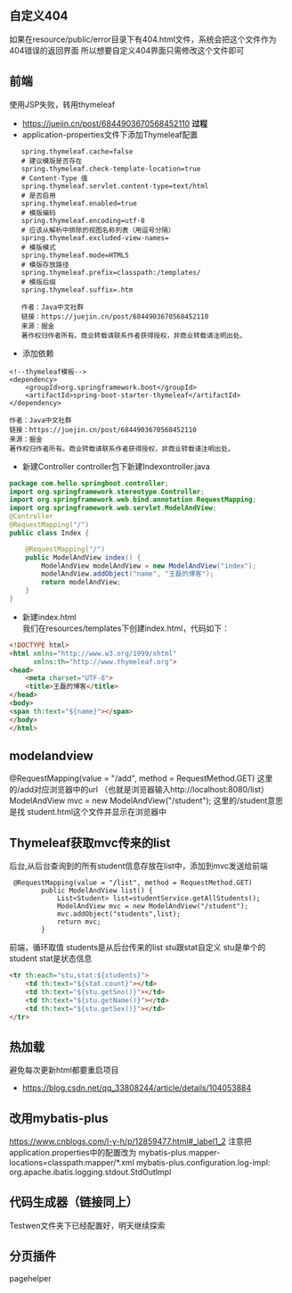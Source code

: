## 自定义404
如果在resource/public/error目录下有404.html文件，系统会把这个文件作为404错误的返回界面
所以想要自定义404界面只需修改这个文件即可
## 前端
使用JSP失败，转用thymeleaf
* https://juejin.cn/post/6844903670568452110
**过程**
* application-properties文件下添加Thymeleaf配置
```# 启用缓存:建议生产开启
   spring.thymeleaf.cache=false
   # 建议模版是否存在
   spring.thymeleaf.check-template-location=true
   # Content-Type 值
   spring.thymeleaf.servlet.content-type=text/html
   # 是否启用
   spring.thymeleaf.enabled=true
   # 模版编码
   spring.thymeleaf.encoding=utf-8
   # 应该从解析中排除的视图名称列表（用逗号分隔）
   spring.thymeleaf.excluded-view-names=
   # 模版模式
   spring.thymeleaf.mode=HTML5
   # 模版存放路径
   spring.thymeleaf.prefix=classpath:/templates/
   # 模版后缀
   spring.thymeleaf.suffix=.htm
   
   作者：Java中文社群
   链接：https://juejin.cn/post/6844903670568452110
   来源：掘金
   著作权归作者所有。商业转载请联系作者获得授权，非商业转载请注明出处。
```
* 添加依赖
```
<!--thymeleaf模板-->
<dependency>
    <groupId>org.springframework.boot</groupId>
    <artifactId>spring-boot-starter-thymeleaf</artifactId>
</dependency>

作者：Java中文社群
链接：https://juejin.cn/post/6844903670568452110
来源：掘金
著作权归作者所有。商业转载请联系作者获得授权，非商业转载请注明出处。
```
* 新建Controller
controller包下新建Indexontroller.java
```java
package com.hello.springboot.controller;
import org.springframework.stereotype.Controller;
import org.springframework.web.bind.annotation.RequestMapping;
import org.springframework.web.servlet.ModelAndView;
@Controller
@RequestMapping("/")
public class Index {

    @RequestMapping("/")
    public ModelAndView index() {
        ModelAndView modelAndView = new ModelAndView("index");
        modelAndView.addObject("name", "王磊的博客");
        return modelAndView;
    }
}
```
* 新建index.html  
我们在resources/templates下创建index.html，代码如下：
```html
<!DOCTYPE html>
<html xmlns="http://www.w3.org/1999/xhtml"
      xmlns:th="http://www.thymeleaf.org">
<head>
    <meta charset="UTF-8">
    <title>王磊的博客</title>
</head>
<body>
<span th:text="${name}"></span>
</body>
</html>

```


## modelandview
 @RequestMapping(value = "/add", method = RequestMethod.GET)
 这里的/add对应浏览器中的url
 （也就是浏览器输入http://localhost:8080/list）
 ModelAndView mvc = new ModelAndView("/student");
 这里的/student意思是找 student.html这个文件并显示在浏览器中
 
## Thymeleaf获取mvc传来的list
后台,从后台查询到的所有student信息存放在list中，添加到mvc发送给前端
```
 @RequestMapping(value = "/list", method = RequestMethod.GET)
        public ModelAndView list() {
            List<Student> list=studentService.getAllStudents();
            ModelAndView mvc = new ModelAndView("/student");
            mvc.addObject("students",list);
            return mvc;
        }
```
前端，循环取值  students是从后台传来的list
stu跟stat自定义 stu是单个的student
stat是状态信息
```html
<tr th:each="stu,stat:${students}">
    <td th:text="${stat.count}"></td>
    <td th:text="${stu.getSno()}"></td>
    <td th:text="${stu.getName()}"></td>
    <td th:text="${stu.getSex()}"></td>
</tr>
```
## 热加载
避免每次更新html都要重启项目
* https://blog.csdn.net/qq_33808244/article/details/104053884

## 改用mybatis-plus
https://www.cnblogs.com/l-y-h/p/12859477.html#_label1_2
注意把application.properties中的配置改为
mybatis-plus.mapper-locations=classpath:mapper/*.xml
mybatis-plus.configuration.log-impl: org.apache.ibatis.logging.stdout.StdOutImpl


## 代码生成器（链接同上）
Testwen文件夹下已经配置好，明天继续探索


## 分页插件
pagehelper